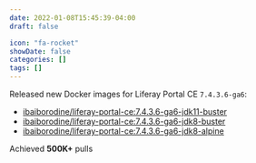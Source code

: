 ```yaml
---
date: 2022-01-08T15:45:39-04:00
draft: false

icon: "fa-rocket"
showDate: false
categories: []
tags: []
---
```


Released new Docker images for Liferay Portal CE `7.4.3.6-ga6`:
- [ibaiborodine/liferay-portal-ce:7.4.3.6-ga6-jdk11-buster](https://hub.docker.com/layers/ibaiborodine/liferay-portal-ce/7.4.3.6-ga6-jdk11-buster/images/sha256-5a4abb1cc78b141686ef68e60898cd78506cd9c3fda5976c13edc4bb3710fd88?context=explore)
- [ibaiborodine/liferay-portal-ce:7.4.3.6-ga6-jdk8-buster](https://hub.docker.com/layers/ibaiborodine/liferay-portal-ce/7.4.3.6-ga6-jdk8-buster/images/sha256-d8124118a3a47e8ac6574bcd213ffdc10079af3dd871983303a868cf4fe90e2a?context=explore)
- [ibaiborodine/liferay-portal-ce:7.4.3.6-ga6-jdk8-alpine](https://hub.docker.com/layers/ibaiborodine/liferay-portal-ce/7.4.3.6-ga6-jdk8-alpine/images/sha256-28c8aac1421fe40537e9d54b5816ac3eea7f182d66410562dbc97338126ef023?context=explore)

Achieved **500K+** pulls

